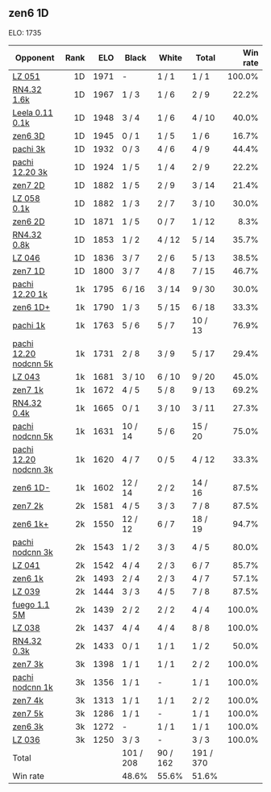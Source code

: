 ## zen6 1D ##

ELO: 1735

Opponent | Rank | ELO | Black | White | Total | Win rate
---------|-----:|----:|-------|-------|-------|-------:
[LZ 051](LZ%20051.md) | 1D | 1971 | - | 1 / 1 | 1 / 1 | 100.0%
[RN4.32 1.6k](RN4.32%201.6k.md) | 1D | 1967 | 1 / 3 | 1 / 6 | 2 / 9 | 22.2%
[Leela 0.11 0.1k](Leela%200.11%200.1k.md) | 1D | 1948 | 3 / 4 | 1 / 6 | 4 / 10 | 40.0%
[zen6 3D](zen6%203D.md) | 1D | 1945 | 0 / 1 | 1 / 5 | 1 / 6 | 16.7%
[pachi 3k](pachi%203k.md) | 1D | 1932 | 0 / 3 | 4 / 6 | 4 / 9 | 44.4%
[pachi 12.20 3k](pachi%2012.20%203k.md) | 1D | 1924 | 1 / 5 | 1 / 4 | 2 / 9 | 22.2%
[zen7 2D](zen7%202D.md) | 1D | 1882 | 1 / 5 | 2 / 9 | 3 / 14 | 21.4%
[LZ 058 0.1k](LZ%20058%200.1k.md) | 1D | 1882 | 1 / 3 | 2 / 7 | 3 / 10 | 30.0%
[zen6 2D](zen6%202D.md) | 1D | 1871 | 1 / 5 | 0 / 7 | 1 / 12 | 8.3%
[RN4.32 0.8k](RN4.32%200.8k.md) | 1D | 1853 | 1 / 2 | 4 / 12 | 5 / 14 | 35.7%
[LZ 046](LZ%20046.md) | 1D | 1836 | 3 / 7 | 2 / 6 | 5 / 13 | 38.5%
[zen7 1D](zen7%201D.md) | 1D | 1800 | 3 / 7 | 4 / 8 | 7 / 15 | 46.7%
[pachi 12.20 1k](pachi%2012.20%201k.md) | 1k | 1795 | 6 / 16 | 3 / 14 | 9 / 30 | 30.0%
[zen6 1D+](zen6%201D+.md) | 1k | 1790 | 1 / 3 | 5 / 15 | 6 / 18 | 33.3%
[pachi 1k](pachi%201k.md) | 1k | 1763 | 5 / 6 | 5 / 7 | 10 / 13 | 76.9%
[pachi 12.20 nodcnn 5k](pachi%2012.20%20nodcnn%205k.md) | 1k | 1731 | 2 / 8 | 3 / 9 | 5 / 17 | 29.4%
[LZ 043](LZ%20043.md) | 1k | 1681 | 3 / 10 | 6 / 10 | 9 / 20 | 45.0%
[zen7 1k](zen7%201k.md) | 1k | 1672 | 4 / 5 | 5 / 8 | 9 / 13 | 69.2%
[RN4.32 0.4k](RN4.32%200.4k.md) | 1k | 1665 | 0 / 1 | 3 / 10 | 3 / 11 | 27.3%
[pachi nodcnn 5k](pachi%20nodcnn%205k.md) | 1k | 1631 | 10 / 14 | 5 / 6 | 15 / 20 | 75.0%
[pachi 12.20 nodcnn 3k](pachi%2012.20%20nodcnn%203k.md) | 1k | 1620 | 4 / 7 | 0 / 5 | 4 / 12 | 33.3%
[zen6 1D-](zen6%201D-.md) | 1k | 1602 | 12 / 14 | 2 / 2 | 14 / 16 | 87.5%
[zen7 2k](zen7%202k.md) | 2k | 1581 | 4 / 5 | 3 / 3 | 7 / 8 | 87.5%
[zen6 1k+](zen6%201k+.md) | 2k | 1550 | 12 / 12 | 6 / 7 | 18 / 19 | 94.7%
[pachi nodcnn 3k](pachi%20nodcnn%203k.md) | 2k | 1543 | 1 / 2 | 3 / 3 | 4 / 5 | 80.0%
[LZ 041](LZ%20041.md) | 2k | 1542 | 4 / 4 | 2 / 3 | 6 / 7 | 85.7%
[zen6 1k](zen6%201k.md) | 2k | 1493 | 2 / 4 | 2 / 3 | 4 / 7 | 57.1%
[LZ 039](LZ%20039.md) | 2k | 1444 | 3 / 3 | 4 / 5 | 7 / 8 | 87.5%
[fuego 1.1 5M](fuego%201.1%205M.md) | 2k | 1439 | 2 / 2 | 2 / 2 | 4 / 4 | 100.0%
[LZ 038](LZ%20038.md) | 2k | 1437 | 4 / 4 | 4 / 4 | 8 / 8 | 100.0%
[RN4.32 0.3k](RN4.32%200.3k.md) | 2k | 1433 | 0 / 1 | 1 / 1 | 1 / 2 | 50.0%
[zen7 3k](zen7%203k.md) | 3k | 1398 | 1 / 1 | 1 / 1 | 2 / 2 | 100.0%
[pachi nodcnn 1k](pachi%20nodcnn%201k.md) | 3k | 1356 | 1 / 1 | - | 1 / 1 | 100.0%
[zen7 4k](zen7%204k.md) | 3k | 1313 | 1 / 1 | 1 / 1 | 2 / 2 | 100.0%
[zen7 5k](zen7%205k.md) | 3k | 1286 | 1 / 1 | - | 1 / 1 | 100.0%
[zen6 3k](zen6%203k.md) | 3k | 1272 | - | 1 / 1 | 1 / 1 | 100.0%
[LZ 036](LZ%20036.md) | 3k | 1250 | 3 / 3 | - | 3 / 3 | 100.0%
Total | | | 101 / 208 | 90 / 162 | 191 / 370 | 
Win rate| | | 48.6% | 55.6% | 51.6% | 
